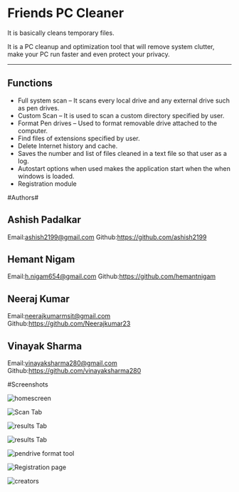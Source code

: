 Friends PC Cleaner
=========

It is basically cleans temporary files.

It is a PC cleanup and optimization tool that will remove system clutter, make your PC run faster and even protect your privacy. 

----------

## Functions ##

- Full system scan – It scans every local drive and any external drive such as pen drives.
- Custom Scan – It is used to scan a custom directory specified by user.
- Format Pen drives – Used to format removable drive attached to the computer.
- Find files of extensions specified by user.
- Delete Internet history and cache.   
- Saves the number and list of files cleaned in a text file so that user as a log.
- Autostart options when used makes the application start when the when windows is loaded.
- Registration module

#Authors#

## Ashish Padalkar ##
 Email:ashish2199@gmail.com 
 Github:https://github.com/ashish2199
## Hemant Nigam ##
 Email:h.nigam654@gmail.com
 Github:https://github.com/hemantnigam
## Neeraj Kumar ##    
 Email:neerajkumarmsit@gmail.com 
 Github:https://github.com/Neerajkumar23
## Vinayak Sharma ##  
 Email:vinayaksharma280@gmail.com 
 Github:https://github.com/vinayaksharma280

#Screenshots

![homescreen](http://i.imgur.com/B0XAdZX.png)
 
![Scan Tab](http://i.imgur.com/Jpb4mRi.png)

![results Tab](http://i.imgur.com/eFPifMj.png)

![results Tab](http://i.imgur.com/GM46Vwa.png)

![pendrive format tool](http://i.imgur.com/l2BwNdf.png)

![Registration page](http://i.imgur.com/OmE9l0z.png)

![creators ](http://i.imgur.com/JlBRmfT.png?1) 

 
